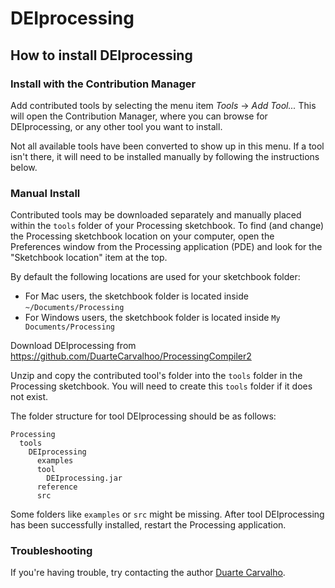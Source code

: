 # DEIprocessing
## How to install DEIprocessing


### Install with the Contribution Manager

Add contributed tools by selecting the menu item _Tools_ → _Add Tool..._ This will open the Contribution Manager, where you can browse for DEIprocessing, or any other tool you want to install.

Not all available tools have been converted to show up in this menu. If a tool isn't there, it will need to be installed manually by following the instructions below.

### Manual Install

Contributed tools may be downloaded separately and manually placed within the `tools` folder of your Processing sketchbook. To find (and change) the Processing sketchbook location on your computer, open the Preferences window from the Processing application (PDE) and look for the "Sketchbook location" item at the top.

By default the following locations are used for your sketchbook folder: 
  * For Mac users, the sketchbook folder is located inside `~/Documents/Processing` 
  * For Windows users, the sketchbook folder is located inside `My Documents/Processing`

Download DEIprocessing from https://github.com/DuarteCarvalhoo/ProcessingCompiler2

Unzip and copy the contributed tool's folder into the `tools` folder in the Processing sketchbook. You will need to create this `tools` folder if it does not exist.
    
The folder structure for tool DEIprocessing should be as follows:

```
Processing
  tools
    DEIprocessing
      examples
      tool
        DEIprocessing.jar
      reference
      src
```
                      
Some folders like `examples` or `src` might be missing. After tool DEIprocessing has been successfully installed, restart the Processing application.

### Troubleshooting

If you're having trouble, try contacting the author [Duarte Carvalho](https://github.com/DuarteCarvalhoo).
